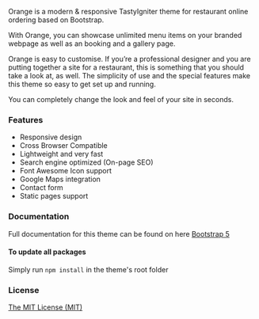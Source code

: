 Orange is a modern & responsive TastyIgniter theme for restaurant online ordering based on Bootstrap.

With Orange, you can showcase unlimited menu items on your branded webpage as well as an booking and a gallery page.

Orange is easy to customise. If you’re a professional designer and you are putting together a site for a restaurant,
this is something that you should take a look at, as well. The simplicity of use and the special features make this
theme so easy to get set up and running.

You can completely change the look and feel of your site in seconds.

### Features

- Responsive design
- Cross Browser Compatible
- Lightweight and very fast
- Search engine optimized (On-page SEO)
- Font Awesome Icon support
- Google Maps integration
- Contact form
- Static pages support

### Documentation

Full documentation for this theme can be found on here [Bootstrap 5](https://getbootstrap.com/docs)

#### To update all packages

Simply run `npm install` in the theme's root folder

### License

[The MIT License (MIT)](https://tastyigniter.com/licence/)
